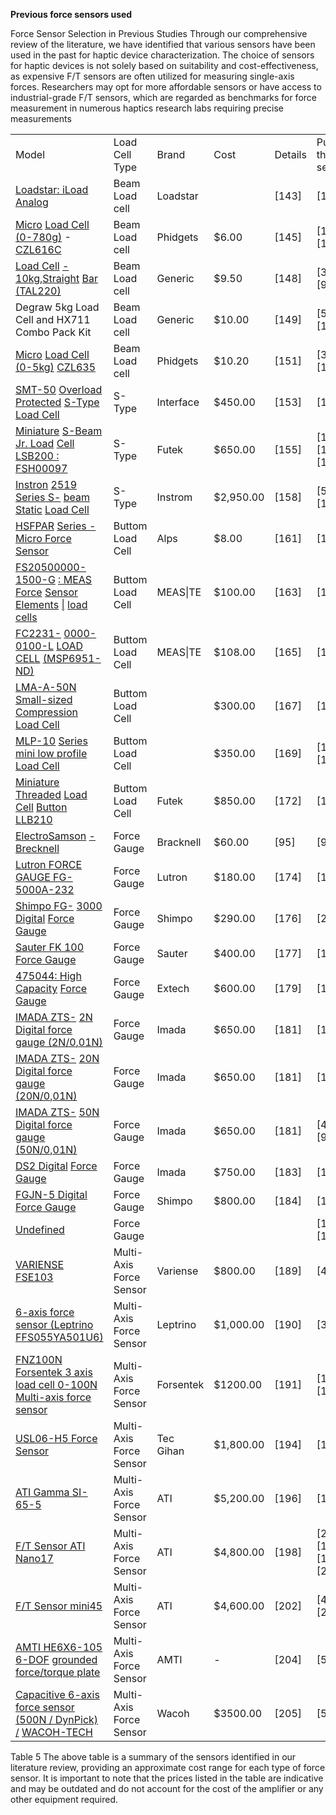 **Previous force sensors used**

Force Sensor Selection in Previous Studies Through our comprehensive review of the literature, we have identified that various sensors have been used in the past for haptic device characterization. The choice of sensors for haptic devices is not solely based on suitability and cost-effectiveness, as expensive F/T sensors are often utilized for measuring single-axis forces. Researchers may opt for more affordable sensors or have access to industrial-grade F/T sensors, which are regarded as benchmarks for force measurement in numerous haptics research labs requiring precise measurements

|   |   |   |   |   |   |
|---|---|---|---|---|---|
|Model|Load Cell Type|Brand|Cost|Details|Publications that use this sensor|
|[Loadstar: iLoad Analo](https://www.notion.so/Loadstar-iLoad-Analog-a06e9f1dfc9d4b9a99b9ef45f072474f)[g](https://www.notion.so/Loadstar-iLoad-Analog-a06e9f1dfc9d4b9a99b9ef45f072474f)|Beam Load cell|Loadstar||[143]|[144]|
|[Micro](https://www.notion.so/Micro-Load-Cell-0-780g-CZL616C-485ecbf2adc44ad98d23cd95cce5e85c) [Load Cell](https://www.notion.so/Micro-Load-Cell-0-780g-CZL616C-485ecbf2adc44ad98d23cd95cce5e85c) [(0-780](https://www.notion.so/Micro-Load-Cell-0-780g-CZL616C-485ecbf2adc44ad98d23cd95cce5e85c)[g)](https://www.notion.so/Micro-Load-Cell-0-780g-CZL616C-485ecbf2adc44ad98d23cd95cce5e85c) -[CZL616C](https://www.notion.so/Micro-Load-Cell-0-780g-CZL616C-485ecbf2adc44ad98d23cd95cce5e85c)|Beam Load cell|Phidgets|$6.00|[145]|[146], [147]|
|[Load Cell](https://www.notion.so/Load-Cell-10kg-Straight-Bar-TAL220-a1fe665eed1840b1ba09747ccbf50913) [- 10k](https://www.notion.so/Load-Cell-10kg-Straight-Bar-TAL220-a1fe665eed1840b1ba09747ccbf50913)[g,](https://www.notion.so/Load-Cell-10kg-Straight-Bar-TAL220-a1fe665eed1840b1ba09747ccbf50913)[Strai](https://www.notion.so/Load-Cell-10kg-Straight-Bar-TAL220-a1fe665eed1840b1ba09747ccbf50913)[g](https://www.notion.so/Load-Cell-10kg-Straight-Bar-TAL220-a1fe665eed1840b1ba09747ccbf50913)[ht](https://www.notion.so/Load-Cell-10kg-Straight-Bar-TAL220-a1fe665eed1840b1ba09747ccbf50913) [Bar](https://www.notion.so/Load-Cell-10kg-Straight-Bar-TAL220-a1fe665eed1840b1ba09747ccbf50913) [(TAL220)](https://www.notion.so/Load-Cell-10kg-Straight-Bar-TAL220-a1fe665eed1840b1ba09747ccbf50913)|Beam Load cell|Generic|$9.50|[148]|[34], [60], [96], [100]|
|Degraw 5kg Load Cell and HX711 Combo Pack Kit|Beam Load cell|Generic|$10.00|[149]|[59], [59], [150]|
|[Micro](https://www.notion.so/Micro-Load-Cell-0-5kg-CZL635-ffa4825ff7c244f1b3a073a22e790530) [Load Cell](https://www.notion.so/Micro-Load-Cell-0-5kg-CZL635-ffa4825ff7c244f1b3a073a22e790530) [(0-5k](https://www.notion.so/Micro-Load-Cell-0-5kg-CZL635-ffa4825ff7c244f1b3a073a22e790530)[g)](https://www.notion.so/Micro-Load-Cell-0-5kg-CZL635-ffa4825ff7c244f1b3a073a22e790530) [CZL635](https://www.notion.so/Micro-Load-Cell-0-5kg-CZL635-ffa4825ff7c244f1b3a073a22e790530)|Beam Load cell|Phidgets|$10.20|[151]|[36], [140], [152]|
|[SMT-50](https://www.notion.so/SMT-50-Overload-Protected-S-Type-Load-Cell-40aaae340a4b414eba3023376a279bd3) [Overload](https://www.notion.so/SMT-50-Overload-Protected-S-Type-Load-Cell-40aaae340a4b414eba3023376a279bd3) [Protected](https://www.notion.so/SMT-50-Overload-Protected-S-Type-Load-Cell-40aaae340a4b414eba3023376a279bd3) [S-Type](https://www.notion.so/SMT-50-Overload-Protected-S-Type-Load-Cell-40aaae340a4b414eba3023376a279bd3) [Load Cell](https://www.notion.so/SMT-50-Overload-Protected-S-Type-Load-Cell-40aaae340a4b414eba3023376a279bd3)|S-Type|Interface|$450.00|[153]|[154]|
|[Miniature](https://www.notion.so/Miniature-S-Beam-Jr-Load-Cell-LSB200-FSH00097-4ddb98e46a0b4b39bd30fdeb4454423b) [S-Beam](https://www.notion.so/Miniature-S-Beam-Jr-Load-Cell-LSB200-FSH00097-4ddb98e46a0b4b39bd30fdeb4454423b) [Jr. Load](https://www.notion.so/Miniature-S-Beam-Jr-Load-Cell-LSB200-FSH00097-4ddb98e46a0b4b39bd30fdeb4454423b) [Cell](https://www.notion.so/Miniature-S-Beam-Jr-Load-Cell-LSB200-FSH00097-4ddb98e46a0b4b39bd30fdeb4454423b) [LSB200 :](https://www.notion.so/Miniature-S-Beam-Jr-Load-Cell-LSB200-FSH00097-4ddb98e46a0b4b39bd30fdeb4454423b) [FSH00097](https://www.notion.so/Miniature-S-Beam-Jr-Load-Cell-LSB200-FSH00097-4ddb98e46a0b4b39bd30fdeb4454423b)|S-Type|Futek|$650.00|[155]|[104], [156], [157]|
|[Instron](https://www.notion.so/Instron-2519-Series-S-beam-Static-Load-Cell-a80e7956535b478d9f576feecbbe6ba4) [2519](https://www.notion.so/Instron-2519-Series-S-beam-Static-Load-Cell-a80e7956535b478d9f576feecbbe6ba4) [Series S-](https://www.notion.so/Instron-2519-Series-S-beam-Static-Load-Cell-a80e7956535b478d9f576feecbbe6ba4) [beam](https://www.notion.so/Instron-2519-Series-S-beam-Static-Load-Cell-a80e7956535b478d9f576feecbbe6ba4) [Static](https://www.notion.so/Instron-2519-Series-S-beam-Static-Load-Cell-a80e7956535b478d9f576feecbbe6ba4) [Load Cell](https://www.notion.so/Instron-2519-Series-S-beam-Static-Load-Cell-a80e7956535b478d9f576feecbbe6ba4)|S-Type|Instrom|$2,950.00|[158]|[59], [159], [160]|
|[HSFPAR](https://www.notion.so/HSFPAR-Series-Micro-Force-Sensor-ea28ef7be6774043bacfe22aaecc92f2) [Series -](https://www.notion.so/HSFPAR-Series-Micro-Force-Sensor-ea28ef7be6774043bacfe22aaecc92f2) [Micro Force](https://www.notion.so/HSFPAR-Series-Micro-Force-Sensor-ea28ef7be6774043bacfe22aaecc92f2) [Sensor](https://www.notion.so/HSFPAR-Series-Micro-Force-Sensor-ea28ef7be6774043bacfe22aaecc92f2)|Buttom Load Cell|Alps|$8.00|[161]|[162]|
|[FS20500000-1500-G](https://www.notion.so/FS2050-0000-1500-G-MEAS-Force-Sensor-Elements-load-cells-e91892b3b89d401eb4f0c31f076a98c1) [: MEAS](https://www.notion.so/FS2050-0000-1500-G-MEAS-Force-Sensor-Elements-load-cells-e91892b3b89d401eb4f0c31f076a98c1) [Force](https://www.notion.so/FS2050-0000-1500-G-MEAS-Force-Sensor-Elements-load-cells-e91892b3b89d401eb4f0c31f076a98c1) [Sensor Elements](https://www.notion.so/FS2050-0000-1500-G-MEAS-Force-Sensor-Elements-load-cells-e91892b3b89d401eb4f0c31f076a98c1) [\|](https://www.notion.so/FS2050-0000-1500-G-MEAS-Force-Sensor-Elements-load-cells-e91892b3b89d401eb4f0c31f076a98c1) [load cells](https://www.notion.so/FS2050-0000-1500-G-MEAS-Force-Sensor-Elements-load-cells-e91892b3b89d401eb4f0c31f076a98c1)|Buttom Load Cell|MEAS\|TE|$100.00|[163]|[164]|
|[FC2231-](https://www.notion.so/FC2231-0000-0100-L-LOAD-CELL-MSP6951-ND-9e9293ef6a4648c09e2faf130aefa1f0) [0000-0100-L](https://www.notion.so/FC2231-0000-0100-L-LOAD-CELL-MSP6951-ND-9e9293ef6a4648c09e2faf130aefa1f0) [LOAD CELL](https://www.notion.so/FC2231-0000-0100-L-LOAD-CELL-MSP6951-ND-9e9293ef6a4648c09e2faf130aefa1f0) [(MSP6951-](https://www.notion.so/FC2231-0000-0100-L-LOAD-CELL-MSP6951-ND-9e9293ef6a4648c09e2faf130aefa1f0) [ND)](https://www.notion.so/FC2231-0000-0100-L-LOAD-CELL-MSP6951-ND-9e9293ef6a4648c09e2faf130aefa1f0)|Buttom Load Cell|MEAS\|TE|$108.00|[165]|[166]|
|[LMA-A-50N](https://www.notion.so/LMA-A-50N-Small-sized-Compression-Load-Cell-b40c9d6c9f204c82bb0d637584bbabf5) [Small-sized](https://www.notion.so/LMA-A-50N-Small-sized-Compression-Load-Cell-b40c9d6c9f204c82bb0d637584bbabf5) [Compression](https://www.notion.so/LMA-A-50N-Small-sized-Compression-Load-Cell-b40c9d6c9f204c82bb0d637584bbabf5) [Load Cell](https://www.notion.so/LMA-A-50N-Small-sized-Compression-Load-Cell-b40c9d6c9f204c82bb0d637584bbabf5)|Buttom Load Cell||$300.00|[167]|[168]|
|[MLP-10](https://www.notion.so/MLP-10-Series-mini-low-profile-Load-Cell-cc6fa93ff0024cba8f83fc6c8750863f) [Series mini low profile Load Cell](https://www.notion.so/MLP-10-Series-mini-low-profile-Load-Cell-cc6fa93ff0024cba8f83fc6c8750863f)|Buttom Load Cell||$350.00|[169]|[170], [171]|
|[Miniature](https://www.notion.so/Miniature-Threaded-Load-Cell-Button-LLB210-da341ffd76c843f2b9babaa81d827b4e) [Threaded](https://www.notion.so/Miniature-Threaded-Load-Cell-Button-LLB210-da341ffd76c843f2b9babaa81d827b4e) [Load Cell](https://www.notion.so/Miniature-Threaded-Load-Cell-Button-LLB210-da341ffd76c843f2b9babaa81d827b4e) [Button](https://www.notion.so/Miniature-Threaded-Load-Cell-Button-LLB210-da341ffd76c843f2b9babaa81d827b4e) [LLB210](https://www.notion.so/Miniature-Threaded-Load-Cell-Button-LLB210-da341ffd76c843f2b9babaa81d827b4e)|Buttom Load Cell|Futek|$850.00|[172]|[173]|
|[ElectroSamson](https://www.notion.so/ElectroSamson-Brecknell-c89c6be8c34c41ab8166d1699e68b0f2) [- Brecknell](https://www.notion.so/ElectroSamson-Brecknell-c89c6be8c34c41ab8166d1699e68b0f2)|Force Gauge|Bracknell|$60.00|[95]|[94]|
|[Lutron FORCE](https://www.notion.so/Lutron-FORCE-GAUGE-FG-5000A-232-33e5e2821a4145679d91ab2e405905b9) [GAUGE FG-](https://www.notion.so/Lutron-FORCE-GAUGE-FG-5000A-232-33e5e2821a4145679d91ab2e405905b9) [5000A-232](https://www.notion.so/Lutron-FORCE-GAUGE-FG-5000A-232-33e5e2821a4145679d91ab2e405905b9)|Force Gauge|Lutron|$180.00|[174]|[175]|
|[Shimpo FG-](https://www.notion.so/Shimpo-FG-3000-Digital-Force-Gauge-931de2d32f8f41d9bdb3b7246ee31c1b) [3000 Di](https://www.notion.so/Shimpo-FG-3000-Digital-Force-Gauge-931de2d32f8f41d9bdb3b7246ee31c1b)[g](https://www.notion.so/Shimpo-FG-3000-Digital-Force-Gauge-931de2d32f8f41d9bdb3b7246ee31c1b)[ital](https://www.notion.so/Shimpo-FG-3000-Digital-Force-Gauge-931de2d32f8f41d9bdb3b7246ee31c1b) [Force Gauge](https://www.notion.so/Shimpo-FG-3000-Digital-Force-Gauge-931de2d32f8f41d9bdb3b7246ee31c1b)|Force Gauge|Shimpo|$290.00|[176]|[24]|
|[Sauter FK 100](https://www.notion.so/Sauter-FK-100-Force-Gauge-4dd0df23aa1c44acbe50555dc7df69b2) [Force Gauge](https://www.notion.so/Sauter-FK-100-Force-Gauge-4dd0df23aa1c44acbe50555dc7df69b2)|Force Gauge|Sauter|$400.00|[177]|[178]|
|[475044: High](https://www.notion.so/475044-High-Capacity-Force-Gauge-7aa1e79201f2494798476e196f03f627) [Capacit](https://www.notion.so/475044-High-Capacity-Force-Gauge-7aa1e79201f2494798476e196f03f627)[y](https://www.notion.so/475044-High-Capacity-Force-Gauge-7aa1e79201f2494798476e196f03f627) [Force](https://www.notion.so/475044-High-Capacity-Force-Gauge-7aa1e79201f2494798476e196f03f627) [Gauge](https://www.notion.so/475044-High-Capacity-Force-Gauge-7aa1e79201f2494798476e196f03f627)|Force Gauge|Extech|$600.00|[179]|[180]|
|[IMADA ZTS-](https://www.notion.so/IMADA-ZTS-2N-Digital-force-gauge-2N-0-01N-15536f2e4617460bb0787cc70b745414) [2N Di](https://www.notion.so/IMADA-ZTS-2N-Digital-force-gauge-2N-0-01N-15536f2e4617460bb0787cc70b745414)[g](https://www.notion.so/IMADA-ZTS-2N-Digital-force-gauge-2N-0-01N-15536f2e4617460bb0787cc70b745414)[ital force](https://www.notion.so/IMADA-ZTS-2N-Digital-force-gauge-2N-0-01N-15536f2e4617460bb0787cc70b745414) [g](https://www.notion.so/IMADA-ZTS-2N-Digital-force-gauge-2N-0-01N-15536f2e4617460bb0787cc70b745414)[auge (2N/0](https://www.notion.so/IMADA-ZTS-2N-Digital-force-gauge-2N-0-01N-15536f2e4617460bb0787cc70b745414)[,](https://www.notion.so/IMADA-ZTS-2N-Digital-force-gauge-2N-0-01N-15536f2e4617460bb0787cc70b745414)[01N)](https://www.notion.so/IMADA-ZTS-2N-Digital-force-gauge-2N-0-01N-15536f2e4617460bb0787cc70b745414)|Force Gauge|Imada|$650.00|[181]|[182]|
|[IMADA ZTS-](https://www.notion.so/IMADA-ZTS-20N-Digital-force-gauge-20N-0-01N-d854eb9ff868495dabba4671e5dab2f0) [20N Di](https://www.notion.so/IMADA-ZTS-20N-Digital-force-gauge-20N-0-01N-d854eb9ff868495dabba4671e5dab2f0)[g](https://www.notion.so/IMADA-ZTS-20N-Digital-force-gauge-20N-0-01N-d854eb9ff868495dabba4671e5dab2f0)[ital force](https://www.notion.so/IMADA-ZTS-20N-Digital-force-gauge-20N-0-01N-d854eb9ff868495dabba4671e5dab2f0) [g](https://www.notion.so/IMADA-ZTS-20N-Digital-force-gauge-20N-0-01N-d854eb9ff868495dabba4671e5dab2f0)[auge (20N/0](https://www.notion.so/IMADA-ZTS-20N-Digital-force-gauge-20N-0-01N-d854eb9ff868495dabba4671e5dab2f0)[,](https://www.notion.so/IMADA-ZTS-20N-Digital-force-gauge-20N-0-01N-d854eb9ff868495dabba4671e5dab2f0)[01N)](https://www.notion.so/IMADA-ZTS-20N-Digital-force-gauge-20N-0-01N-d854eb9ff868495dabba4671e5dab2f0)|Force Gauge|Imada|$650.00|[181]|[134]|
|[IMADA ZTS-](https://www.notion.so/IMADA-ZTS-50N-Digital-force-gauge-50N-0-01N-edf079f28b6749db87154e508332851d) [50N Di](https://www.notion.so/IMADA-ZTS-50N-Digital-force-gauge-50N-0-01N-edf079f28b6749db87154e508332851d)[g](https://www.notion.so/IMADA-ZTS-50N-Digital-force-gauge-50N-0-01N-edf079f28b6749db87154e508332851d)[ital force](https://www.notion.so/IMADA-ZTS-50N-Digital-force-gauge-50N-0-01N-edf079f28b6749db87154e508332851d) [g](https://www.notion.so/IMADA-ZTS-50N-Digital-force-gauge-50N-0-01N-edf079f28b6749db87154e508332851d)[auge (50N/0](https://www.notion.so/IMADA-ZTS-50N-Digital-force-gauge-50N-0-01N-edf079f28b6749db87154e508332851d)[,](https://www.notion.so/IMADA-ZTS-50N-Digital-force-gauge-50N-0-01N-edf079f28b6749db87154e508332851d)[01N)](https://www.notion.so/IMADA-ZTS-50N-Digital-force-gauge-50N-0-01N-edf079f28b6749db87154e508332851d)|Force Gauge|Imada|$650.00|[181]|[42], [88], [92]|
|[DS2 Di](https://www.notion.so/DS2-Digital-Force-Gauge-7703a86eb549490e9677095ff5490665)[g](https://www.notion.so/DS2-Digital-Force-Gauge-7703a86eb549490e9677095ff5490665)[ital](https://www.notion.so/DS2-Digital-Force-Gauge-7703a86eb549490e9677095ff5490665) [Force Gauge](https://www.notion.so/DS2-Digital-Force-Gauge-7703a86eb549490e9677095ff5490665)|Force Gauge|Imada|$750.00|[183]|[164]|
|[FGJN-5 Di](https://www.notion.so/FGJN-5-Digital-Force-Gauge-f656f30aed534a1bb712221682eefb70)[g](https://www.notion.so/FGJN-5-Digital-Force-Gauge-f656f30aed534a1bb712221682eefb70)[ital](https://www.notion.so/FGJN-5-Digital-Force-Gauge-f656f30aed534a1bb712221682eefb70) [Force Gauge](https://www.notion.so/FGJN-5-Digital-Force-Gauge-f656f30aed534a1bb712221682eefb70)|Force Gauge|Shimpo|$800.00|[184]|[185]|
|[Undefined](https://www.notion.so/Undefined-c1bdbf31feb44e4d96b534103db40c13)|Force Gauge||||[186]–[188]|
|[VARIENSE](https://www.notion.so/VARIENSE-FSE103-695541843b1a4e4ca9cdfcddde38f9e6) [FSE103](https://www.notion.so/VARIENSE-FSE103-695541843b1a4e4ca9cdfcddde38f9e6)|Multi-Axis Force Sensor|Variense|$800.00|[189]|[40], [41]|
|[6-axis force sensor (Leptrino FFS055YA501U6)](https://www.notion.so/6-axis-force-sensor-Leptrino-FFS055YA501U6-ae72388ee3664f42ab61fb1db054c944)|Multi-Axis Force Sensor|Leptrino|$1,000.00|[190]|[39]|
|[FNZ100N](https://www.notion.so/FNZ100N-Forsentek-3-axis-load-cell-0-100N-Multi-axis-force-sensor-c1a7bcc1b3b044bf9354f1788bd53c1b) [Forsentek 3 axis load cell 0-100N Multi-axis force sensor](https://www.notion.so/FNZ100N-Forsentek-3-axis-load-cell-0-100N-Multi-axis-force-sensor-c1a7bcc1b3b044bf9354f1788bd53c1b)|Multi-Axis Force Sensor|Forsentek|$1200.00|[191]|[192], [193]|
|[USL06-H5 Force](https://www.notion.so/USL06-H5-Force-Sensor-64e85a4b0f354cda9f6823fb0696757b) [Sensor](https://www.notion.so/USL06-H5-Force-Sensor-64e85a4b0f354cda9f6823fb0696757b)|Multi-Axis Force Sensor|Tec Gihan|$1,800.00|[194]|[195]|
|[ATI Gamma SI-](https://www.notion.so/ATI-Gamma-SI-65-5-43bb4f4f12bc40a3a645354e27bc33d8) [65-5](https://www.notion.so/ATI-Gamma-SI-65-5-43bb4f4f12bc40a3a645354e27bc33d8)|Multi-Axis Force Sensor|ATI|$5,200.00|[196]|[197]|
|[F/T Sensor ATI](https://www.notion.so/F-T-Sensor-ATI-Nano17-e226e302a39e473989f3687bad324c75) [Nano17](https://www.notion.so/F-T-Sensor-ATI-Nano17-e226e302a39e473989f3687bad324c75)|Multi-Axis Force Sensor|ATI|$4,800.00|[198]|[27], [107], [159], [199]–[201]|
|[F/T Sensor mini45](https://www.notion.so/F-T-Sensor-mini45-9c84b73f1d6a4f50be6057a557fd5a9b)|Multi-Axis Force Sensor|ATI|$4,600.00|[202]|[49], [50], [203]|
|[AMTI HE6X6-105 6-DOF](https://www.notion.so/AMTI-HE6X6-10-5-6-DOF-grounded-force-torque-plate-fb693afad4d64c49bab9f6254bf78908) [g](https://www.notion.so/AMTI-HE6X6-10-5-6-DOF-grounded-force-torque-plate-fb693afad4d64c49bab9f6254bf78908)[rounded](https://www.notion.so/AMTI-HE6X6-10-5-6-DOF-grounded-force-torque-plate-fb693afad4d64c49bab9f6254bf78908) [force/torque plate](https://www.notion.so/AMTI-HE6X6-10-5-6-DOF-grounded-force-torque-plate-fb693afad4d64c49bab9f6254bf78908)|Multi-Axis Force Sensor|AMTI|-|[204]|[52], [53]|
|[Capacitive 6-axis force sensor (500N / D](https://www.notion.so/Capacitive-6-axis-force-sensor-500N-DynPick-WACOH-TECH-9c0f822dfdd94a088016714ddd4acf81)[y](https://www.notion.so/Capacitive-6-axis-force-sensor-500N-DynPick-WACOH-TECH-9c0f822dfdd94a088016714ddd4acf81)[nPick) /](https://www.notion.so/Capacitive-6-axis-force-sensor-500N-DynPick-WACOH-TECH-9c0f822dfdd94a088016714ddd4acf81) [WACOH-TECH](https://www.notion.so/Capacitive-6-axis-force-sensor-500N-DynPick-WACOH-TECH-9c0f822dfdd94a088016714ddd4acf81)|Multi-Axis Force Sensor|Wacoh|$3500.00|[205]|[51]|

Table 5 The above table is a summary of the sensors identified in our literature review, providing an approximate cost range for each type of force sensor. It is important to note that the prices listed in the table are indicative and may be outdated and do not account for the cost of the amplifier or any other equipment required.
